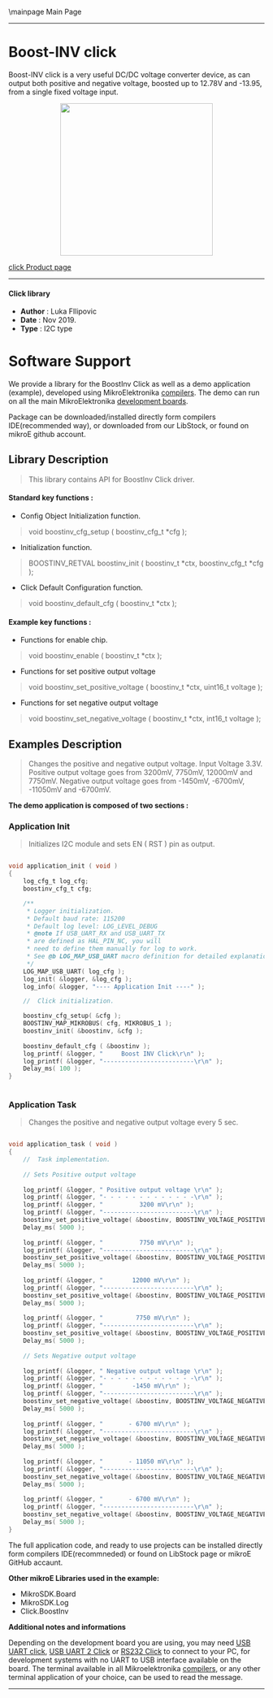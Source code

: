 \mainpage Main Page
 
 

---
# Boost-INV click

Boost-INV click is a very useful DC/DC voltage converter device, as can output both positive and negative voltage, boosted up to 12.78V and -13.95, from a single fixed voltage input.

<p align="center">
  <img src="https://download.mikroe.com/images/click_for_ide/boostinv_click.png" height=300px>
</p>

[click Product page](https://www.mikroe.com/boost-inv-click)

---


#### Click library 

- **Author**        : Luka FIlipovic
- **Date**          : Nov 2019.
- **Type**          : I2C type


# Software Support

We provide a library for the BoostInv Click 
as well as a demo application (example), developed using MikroElektronika 
[compilers](https://shop.mikroe.com/compilers). 
The demo can run on all the main MikroElektronika [development boards](https://shop.mikroe.com/development-boards).

Package can be downloaded/installed directly form compilers IDE(recommended way), or downloaded from our LibStock, or found on mikroE github account. 

## Library Description

> This library contains API for BoostInv Click driver.

#### Standard key functions :

- Config Object Initialization function.
> void boostinv_cfg_setup ( boostinv_cfg_t *cfg ); 
 
- Initialization function.
> BOOSTINV_RETVAL boostinv_init ( boostinv_t *ctx, boostinv_cfg_t *cfg );

- Click Default Configuration function.
> void boostinv_default_cfg ( boostinv_t *ctx );


#### Example key functions :

- Functions for enable chip.
> void boostinv_enable ( boostinv_t *ctx );
 
- Functions for set positive output voltage
> void boostinv_set_positive_voltage ( boostinv_t *ctx, uint16_t voltage );

- Functions for set negative output voltage
> void boostinv_set_negative_voltage ( boostinv_t *ctx, int16_t voltage );

## Examples Description

> Changes the positive and negative output voltage. Input Voltage 3.3V.
> Positive output voltage goes from 3200mV, 7750mV, 12000mV and 7750mV.
> Negative output voltage goes from -1450mV, -6700mV, -11050mV and -6700mV.

**The demo application is composed of two sections :**

### Application Init 

> Initializes I2C module and sets EN ( RST ) pin as output.

```c

void application_init ( void )
{
    log_cfg_t log_cfg;
    boostinv_cfg_t cfg;

    /** 
     * Logger initialization.
     * Default baud rate: 115200
     * Default log level: LOG_LEVEL_DEBUG
     * @note If USB_UART_RX and USB_UART_TX 
     * are defined as HAL_PIN_NC, you will 
     * need to define them manually for log to work. 
     * See @b LOG_MAP_USB_UART macro definition for detailed explanation.
     */
    LOG_MAP_USB_UART( log_cfg );
    log_init( &logger, &log_cfg );
    log_info( &logger, "---- Application Init ----" );

    //  Click initialization.

    boostinv_cfg_setup( &cfg );
    BOOSTINV_MAP_MIKROBUS( cfg, MIKROBUS_1 );
    boostinv_init( &boostinv, &cfg );
    
    boostinv_default_cfg ( &boostinv );
    log_printf( &logger, "     Boost INV Click\r\n" );
    log_printf( &logger, "-------------------------\r\n" );
    Delay_ms( 100 );
}
  
```

### Application Task

> Changes the positive and negative output voltage every 5 sec.

```c

void application_task ( void )
{
    //  Task implementation.
    
    // Sets Positive output voltage
    
    log_printf( &logger, " Positive output voltage \r\n" );
    log_printf( &logger, "- - - - - - - - - - - - -\r\n" );
    log_printf( &logger, "          3200 mV\r\n" );
    log_printf( &logger, "-------------------------\r\n" );
    boostinv_set_positive_voltage( &boostinv, BOOSTINV_VOLTAGE_POSITIVE_3200_mV );
    Delay_ms( 5000 );
    
    log_printf( &logger, "          7750 mV\r\n" );
    log_printf( &logger, "-------------------------\r\n" );
    boostinv_set_positive_voltage( &boostinv, BOOSTINV_VOLTAGE_POSITIVE_7750_mV );
    Delay_ms( 5000 );
    
    log_printf( &logger, "        12000 mV\r\n" );
    log_printf( &logger, "-------------------------\r\n" );
    boostinv_set_positive_voltage( &boostinv, BOOSTINV_VOLTAGE_POSITIVE_12000_mV );
    Delay_ms( 5000 );
    
    log_printf( &logger, "         7750 mV\r\n" );
    log_printf( &logger, "-------------------------\r\n" );
    boostinv_set_positive_voltage( &boostinv, BOOSTINV_VOLTAGE_POSITIVE_7750_mV );
    Delay_ms( 5000 );
    
    // Sets Negative output voltage
    
    log_printf( &logger, " Negative output voltage \r\n" );
    log_printf( &logger, "- - - - - - - - - - - - -\r\n" );
    log_printf( &logger, "        -1450 mV\r\n" );
    log_printf( &logger, "-------------------------\r\n" );
    boostinv_set_negative_voltage( &boostinv, BOOSTINV_VOLTAGE_NEGATIVE_1450_mV );
    Delay_ms( 5000 );
    
    log_printf( &logger, "       - 6700 mV\r\n" );
    log_printf( &logger, "-------------------------\r\n" );
    boostinv_set_negative_voltage( &boostinv, BOOSTINV_VOLTAGE_NEGATIVE_6700_mV );
    Delay_ms( 5000 );
    
    log_printf( &logger, "       - 11050 mV\r\n" );
    log_printf( &logger, "-------------------------\r\n" );
    boostinv_set_negative_voltage( &boostinv, BOOSTINV_VOLTAGE_NEGATIVE_11050_mV );
    Delay_ms( 5000 );
    
    log_printf( &logger, "       - 6700 mV\r\n" );
    log_printf( &logger, "-------------------------\r\n" );
    boostinv_set_negative_voltage( &boostinv, BOOSTINV_VOLTAGE_NEGATIVE_6700_mV );
    Delay_ms( 5000 );
}  

```

The full application code, and ready to use projects can be  installed directly form compilers IDE(recommneded) or found on LibStock page or mikroE GitHub accaunt.

**Other mikroE Libraries used in the example:** 

- MikroSDK.Board
- MikroSDK.Log
- Click.BoostInv

**Additional notes and informations**

Depending on the development board you are using, you may need 
[USB UART click](https://shop.mikroe.com/usb-uart-click), 
[USB UART 2 Click](https://shop.mikroe.com/usb-uart-2-click) or 
[RS232 Click](https://shop.mikroe.com/rs232-click) to connect to your PC, for 
development systems with no UART to USB interface available on the board. The 
terminal available in all Mikroelektronika 
[compilers](https://shop.mikroe.com/compilers), or any other terminal application 
of your choice, can be used to read the message.



---
